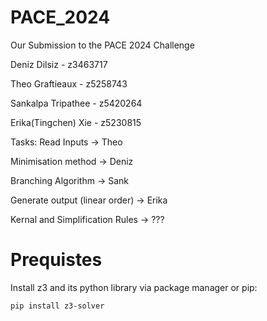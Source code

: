 # PACE_2024
Our Submission to the PACE 2024 Challenge

Deniz Dilsiz - z3463717

Theo Graftieaux - z5258743

Sankalpa Tripathee - z5420264

Erika(Tingchen) Xie - z5230815

Tasks: 
Read Inputs -> Theo 

Minimisation method -> Deniz 

Branching Algorithm -> Sank

Generate output (linear order) -> Erika

Kernal and Simplification Rules -> ??? 

# Prequistes

Install z3 and its python library via package manager or pip:
```
pip install z3-solver
```